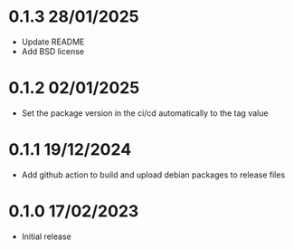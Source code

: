 0.1.3 28/01/2025
================
 * Update README
 * Add BSD license

0.1.2 02/01/2025
================
 * Set the package version in the ci/cd automatically to the tag value

0.1.1 19/12/2024
================
 * Add github action to build and upload debian packages to release files

0.1.0 17/02/2023
================
 * Initial release
